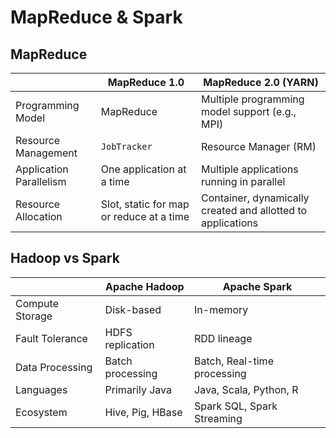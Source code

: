 # MapReduce & Spark

## MapReduce

|                         | MapReduce 1.0                            | MapReduce 2.0 (YARN)                                        |
| ----------------------- | ---------------------------------------- | ----------------------------------------------------------- |
| Programming Model       | MapReduce                                | Multiple programming model support (e.g., MPI)              |
| Resource Management     | `JobTracker`                             | Resource Manager (RM)                                       |
| Application Parallelism | One application at a time                | Multiple applications running in parallel                   |
| Resource Allocation     | Slot, static for map or reduce at a time | Container, dynamically created and allotted to applications |

## Hadoop vs Spark

|                 | Apache Hadoop    | Apache Spark                |
| --------------- | ---------------- | --------------------------- |
| Compute Storage | Disk-based       | In-memory                   |
| Fault Tolerance | HDFS replication | RDD lineage                 |
| Data Processing | Batch processing | Batch, Real-time processing |
| Languages       | Primarily Java   | Java, Scala, Python, R      |
| Ecosystem       | Hive, Pig, HBase | Spark SQL, Spark Streaming  |
